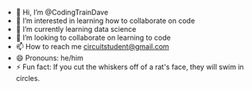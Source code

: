 - 👋 Hi, I’m @CodingTrainDave
- 👀 I’m interested in learning how to collaborate on code
- 🌱 I’m currently learning data science
- 💞️ I’m looking to collaborate on learning to code
- 📫 How to reach me circuitstudent@gmail.com
- 😄 Pronouns: he/him
- ⚡ Fun fact: If you cut the whiskers off of a rat's face, they will swim in circles.

<!---
CodingTrainDave/CodingTrainDave is a ✨ special ✨ repository because its `README.md` (this file) appears on your GitHub profile.
You can click the Preview link to take a look at your changes.
--->
